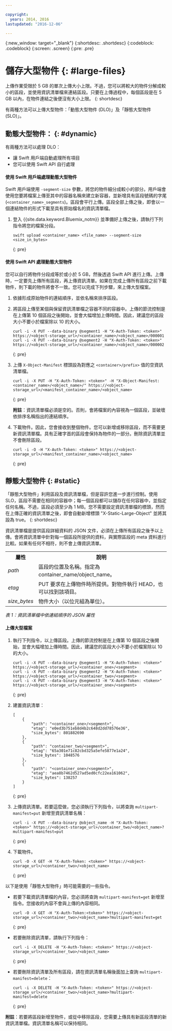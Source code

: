 ```yaml
---

copyright:
  years: 2014, 2016
lastupdated: "2016-12-06"

---
```

{:new_window: target="_blank"}
{:shortdesc: .shortdesc}
{:codeblock: .codeblock}
{:screen: .screen}
{:pre: .pre}


# 儲存大型物件 {: #large-files}

上傳作業受限於 5 GB 的單次上傳大小上限。不過，您可以將較大的物件分解成較小的區段，並使用資訊清單檔來連結區段。只要在上傳過程中，每個區段是在 5 GB 以內，在物件連結之後便沒有大小上限。
{: shortdesc}

有兩種方法可以上傳大型物件：「動態大型物件 (DLO)」及「靜態大型物件 (SLO)」。

## 動態大型物件： {: #dynamic}

有兩種方法可以處理 DLO：
  * 讓 Swift 用戶端自動處理所有項目
  * 您可以使用 Swift API 自行處理

#### 使用 Swift 用戶端處理動態大型物件

Swift 用戶端使用 `-segment-size` 參數，將您的物件細分成較小的部分。用戶端會使用您要將檔案上傳至其中的容器名稱來建立新容器，並新增具有區段號碼的字尾 (`<container_name>_segments`)。區段會平行上傳。區段全部上傳之後，即會以一個連結物件的形式下載至具有原始檔名的資訊清單檔。

1. 登入 {{site.data.keyword.Bluemix_notm}} 並準備好上傳之後，請執行下列指令將您的檔案分段。
    ```
    swift upload <container_name> <file_name> --segment-size <size_in_bytes>
    ```
    {: pre}

#### 使用 Swift API 處理動態大型物件

您可以自行將物件分段成等於或小於 5 GB，然後透過 Swift API 進行上傳。上傳時，一定要先上傳所有區段，再上傳資訊清單。如果在完成上傳所有區段之前下載物件，則下載的物件將會不一致。您可以完成下列步驟，來上傳大型檔案。

1. 依據形成原始物件的連結順序，並依名稱來排序區段。
2. 將區段上傳至某個與保留資訊清單檔之容器不同的容器中。上傳的節流控制是在上傳第 10 個區段之後開始，並會大幅增加上傳時間。因此，建議您的區段大小不要小於檔案除以 10 的大小。

    ```
    curl -i -X PUT --data-binary @segment1 -H "X-Auth-Token: <token>" https://<object-storage_url>/<container_name>/<object_name>/000001
    curl -i -X PUT --data-binary @segment2 -H "X-Auth-Token: <token>" https://<object-storage_url>/<container_name>/<object_name>/000002
    ```
    {: pre}

3. 上傳 `X-Object-Manifest` 標頭設為對應之 `<container>/prefix>` 值的空資訊清單檔。

    ```
    curl -i -X PUT -H "X-Auth-Token: <token>" -H "X-Object-Manifest: <container_name>/<object_name>/" https://<object-storage_url>/<manifest_container_name>/<object_name>
    ```
    {: pre}

    **附註**：資訊清單檔必須是空的。否則，會將檔案的內容視為一個區段，並破壞依排序名稱指出的連結順序。
4. 下載物件。因此，您會接收到整個物件。您可以新增或移除區段，而不需要更新資訊清單檔。具有正確字首的區段會保持為物件的一部分。刪除資訊清單並不會刪除區段。

    ```
    curl -i -O -H "X-Auth-Token: <token>" https://<object-storage_url>/<manifest_container_name>/<object_name>
    ```
    {: pre}


## 靜態大型物件 {: #static}

「靜態大型物件」利用區段及資訊清單檔，但是容許您進一步進行控制。使用 SLO，區段不需要在相同的容器中；每一個區段都可以儲存在任何容器中，並指定任何名稱。不過，區段必須至少為 1 MB。您不需要設定資訊清單檔的標頭，然而在上傳正確的資訊清單之後，即會自動新增標頭 "X-Static-Large-Object" 並將其設為 true。
{: shortdesc}

資訊清單檔是提供區段詳細資料的 JSON 文件，必須在上傳所有區段之後予以上傳。會將資訊清單中針對每一個區段所提供的資料，與實際區段的 meta 資料進行比較。如果有任何不相符，則不會上傳資訊清單。

<table>
  <tr>
    <th> 屬性</th>
    <th> 說明</th>
  </tr>
  <tr>
    <td> <i> path </i> </td>
    <td> 區段的位置及名稱。指定為 container_name/object_name。</td>
  </tr>
  <tr>
    <td> <i> etag </i> </td>
    <td> PUT 要求在上傳物件時所提供。對物件執行 HEAD，也可以找到該項目。</td>
  </tr>
  <tr>
    <td> <i> size_bytes </i> </td>
    <td> 物件大小（以位元組為單位）。</td>
  </tr>
</table>

*表 1：資訊清單檔中依連結順序的 JSON 屬性*

#### 上傳大型檔案

1. 執行下列指令，以上傳區段。上傳的節流控制是在上傳第 10 個區段之後開始，並會大幅增加上傳時間。因此，建議您的區段大小不要小於檔案除以 10 的大小。

    ```
    curl -i -X PUT --data-binary @segment1 -H "X-Auth-Token: <token>" https://<object-storage_url>/<container_one>/<segment>
    curl -i -X PUT --data-binary @segment2 -H "X-Auth-Token: <token>" https://<object-storage_url>/<container_two>/<segment>
    curl -i -X PUT --data-binary @segment3 -H "X-Auth-Token: <token>" https://<object-storage_url>/<container_one>/<segment>
    ```
    {: pre}

2. 建置資訊清單：

    ```
    [
        {
            "path": "<container_one>/<segment>",
            "etag": "e0ed3b751eb8d4b2c648d2dd78576e36",
            "size_bytes": 801882690
        },
        {
            "path": "container_two/<segment>",
            "etag": "65a301e71c82cbd325a5efe5877e1a24",
            "size_bytes": 1048576
        },
        {
            "path": "<container_one>/<segment>",
            "etag": "aea8b7462d527ad5ed0cfc22ea161062",
            "size_bytes": 138257
        }
    ]
    ```
    {: pre}

3. 上傳資訊清單。若要這麼做，您必須執行下列指令，以將查詢 `multipart-manifest=put` 新增至資訊清單名稱：

    ```
    curl -i -X PUT --data-binary @object_name -H "X-Auth-Token: <token>" https://<object-storage_url>/container_two/<object_name>?multipart-manifest=put
    ```
    {: pre}

4. 下載物件。

    ```
    curl -O -X GET -H "X-Auth-Token: <token>" https://<object-storage_url>/<container_two>/<object_name>
    ```
    {: pre}



以下是使用「靜態大型物件」時可能需要的一些指令。

* 若要下載資訊清單檔的內容，您必須將查詢 `multipart-manifest=get` 新增至指令。您接收的內容不會與上傳的內容相同。

    ```
    curl -O -X GET -H "X-Auth-Token:<token>" https://<object-storage_url>/<container_two>/<object_name>?multipart-manifest=get
    ```
    {: pre}

* 若要刪除資訊清單，請執行下列指令：

    ```
    curl -i -X DELETE -H "X-Auth-Token: <token>" https://<object-storage_url>/<container_two>/<object_name>
    ```
    {: pre}

* 若要刪除資訊清單及所有區段，請在資訊清單名稱後面加上查詢 `multipart-manifest=delete`：

    ```
    curl -i -X DELETE -H "X-Auth-Token: <token>" https://<object-storage_url>/<container_two>/<object_name>?multipart-manifest=delete
    ```
    {: pre}

**附註**：若要將區段新增至物件，或從中移除區段，您需要上傳具有新區段清單的新資訊清單檔。資訊清單名稱可以保持相同。
